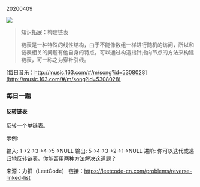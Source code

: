 20200409





![](https://mmbiz.qpic.cn/mmbiz_jpg/qm5GnDVwd93CtU3AeUTD6pCcbLheLu72S9ibCVwpNiaC4hjf6u9UxXicCorYp3OlkthMjdwUR90ZabqF5MSJcySdA/640?wx_fmt=jpeg&tp=webp&wxfrom=5&wx_lazy=1&wx_co=1)



> 知识拓展：构建链表
>
>  链表是一种特殊的线性结构，由于不能像数组一样进行随机的访问，所以和链表相关的问题有他自身的特点。可以通过构造指针指向节点的方法来构建链表，可一称之为穿针引线。

[每日音乐：http://music.163.com/#/m/song?id=5308028](http://music.163.com/#/m/song?id=5308028)

### 每日一题

#### [反转链表](https://leetcode-cn.com/problems/reverse-linked-list/)

反转一个单链表。

示例:

输入: 1->2->3->4->5->NULL
输出: 5->4->3->2->1->NULL
进阶:
你可以迭代或递归地反转链表。你能否用两种方法解决这道题？

来源：力扣（LeetCode）
链接：https://leetcode-cn.com/problems/reverse-linked-list
